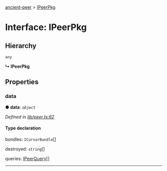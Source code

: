 [ancient-peer](../README.md) > [IPeerPkg](../interfaces/ipeerpkg.md)



# Interface: IPeerPkg

## Hierarchy


 `any`

**↳ IPeerPkg**








## Properties
<a id="data"></a>

###  data

**●  data**:  *`object`* 

*Defined in [lib/peer.ts:62](https://github.com/AncientSouls/Peer/blob/e61cf1a/src/lib/peer.ts#L62)*


#### Type declaration


[key: `string`]: `any`





 bundles: `ICursorBundle`[]






 destroyed: `string`[]






 queries: [IPeerQuery](ipeerquery.md)[]







___


